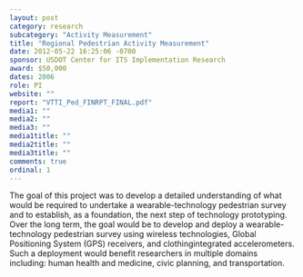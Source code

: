 ```yaml
---
layout: post
category: research
subcategory: "Activity Measurement"
title: "Regional Pedestrian Activity Measurement"
date: 2012-05-22 16:25:06 -0700
sponsor: USDOT Center for ITS Implementation Research
award: $50,000
dates: 2006
role: PI
website: ""
report: "VTTI_Ped_FINRPT_FINAL.pdf"
media1: ""
media2: ""
media3: ""
media1title: ""
media2title: ""
media3title: ""
comments: true
ordinal: 1
---
```


The goal of this project was to develop a detailed understanding of what would be required to undertake a wearable-technology pedestrian survey and to establish, as a foundation, the next step of technology prototyping. Over the long term, the goal would be to develop and deploy a wearable-technology pedestrian survey using wireless technologies, Global Positioning System (GPS) receivers, and clothingintegrated accelerometers. Such a deployment would benefit researchers in multiple domains including: human health and medicine, civic planning, and transportation.
